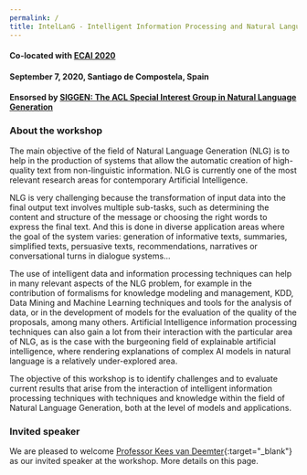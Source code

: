 ```yaml
---
permalink: /
title: IntelLanG - Intelligent Information Processing and Natural Language Generation
---
```


#### Co-located with [ECAI 2020](http://ecai2020.eu/)
#### September 7, 2020, Santiago de Compostela, Spain
#### Ensorsed by [SIGGEN: The ACL Special Interest Group in Natural Language Generation](https://aclweb.org/aclwiki/SIGGEN)

### About the workshop

The main objective of the field of Natural Language Generation (NLG) is to help in the production of systems that allow the automatic creation of high-quality text from non-linguistic information.  NLG is currently one of the most relevant research areas for contemporary Artificial Intelligence. 

NLG is very challenging because the transformation of input data into the final output text involves multiple sub-tasks,  such as determining the content and structure of the message or choosing the right words to express the final text. And this is done in diverse application areas where the goal of the system varies: generation of informative texts, summaries, simplified texts, persuasive texts, recommendations, narratives or conversational turns in dialogue systems…

The use of intelligent data and information processing techniques can help in many relevant aspects of the NLG problem, for example in the contribution of formalisms for knowledge modeling and management, KDD, Data Mining and Machine Learning techniques and tools for the analysis of data, or in the development of models for the evaluation of the quality of the proposals, among many others. Artificial Intelligence information processing techniques can also gain a lot from their interaction with the particular area of ​​NLG, as is the case with the burgeoning field of explainable artificial intelligence, where rendering explanations of complex AI models in natural language is a relatively under-explored area. 

The objective of this workshop is to identify challenges and to evaluate current results that arise from the interaction of intelligent information processing techniques with techniques and knowledge within the field of Natural Language Generation, both at the level of models and applications.

### Invited speaker

We are pleased to welcome [Professor Kees van Deemter](https://www.uu.nl/staff/CJvanDeemter/Profile){:target="_blank"} as our invited speaker at the workshop. More details on this page.
